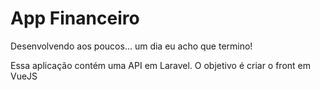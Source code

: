 # App Financeiro

Desenvolvendo aos poucos... um dia eu acho que termino!

Essa aplicação contém uma API em Laravel. O objetivo é criar o front em VueJS
